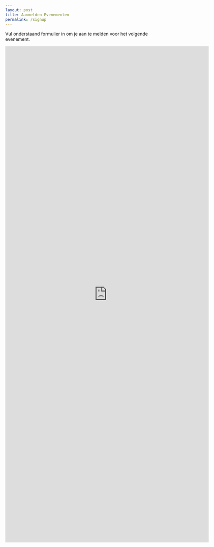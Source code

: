 ```yaml
---
layout: post
title: Aanmelden Evenementen
permalink: /signup
---
```


<div class="container">
    <p>Vul onderstaand formulier in om je aan te melden voor het volgende evenement.</p>
    <iframe src="https://docs.google.com/forms/d/e/1FAIpQLSfi3LdOgcO9nmrYV1N6i5INrbBgb1y4JF9xDtCwj2uYhxDMbg/viewform?embedded=true" width="640" height="1560" frameborder="0" marginheight="0" marginwidth="0">Laden…</iframe>
</div>

